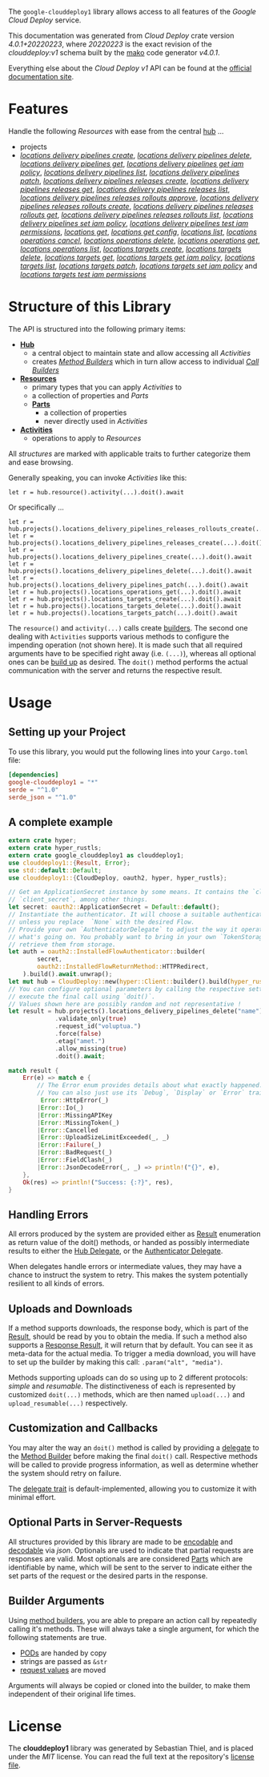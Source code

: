<!---
DO NOT EDIT !
This file was generated automatically from 'src/generator/templates/api/README.md.mako'
DO NOT EDIT !
-->
The `google-clouddeploy1` library allows access to all features of the *Google Cloud Deploy* service.

This documentation was generated from *Cloud Deploy* crate version *4.0.1+20220223*, where *20220223* is the exact revision of the *clouddeploy:v1* schema built by the [mako](http://www.makotemplates.org/) code generator *v4.0.1*.

Everything else about the *Cloud Deploy* *v1* API can be found at the
[official documentation site](https://cloud.google.com/deploy/).
# Features

Handle the following *Resources* with ease from the central [hub](https://docs.rs/google-clouddeploy1/4.0.1+20220223/google_clouddeploy1/CloudDeploy) ... 

* projects
 * [*locations delivery pipelines create*](https://docs.rs/google-clouddeploy1/4.0.1+20220223/google_clouddeploy1/api::ProjectLocationDeliveryPipelineCreateCall), [*locations delivery pipelines delete*](https://docs.rs/google-clouddeploy1/4.0.1+20220223/google_clouddeploy1/api::ProjectLocationDeliveryPipelineDeleteCall), [*locations delivery pipelines get*](https://docs.rs/google-clouddeploy1/4.0.1+20220223/google_clouddeploy1/api::ProjectLocationDeliveryPipelineGetCall), [*locations delivery pipelines get iam policy*](https://docs.rs/google-clouddeploy1/4.0.1+20220223/google_clouddeploy1/api::ProjectLocationDeliveryPipelineGetIamPolicyCall), [*locations delivery pipelines list*](https://docs.rs/google-clouddeploy1/4.0.1+20220223/google_clouddeploy1/api::ProjectLocationDeliveryPipelineListCall), [*locations delivery pipelines patch*](https://docs.rs/google-clouddeploy1/4.0.1+20220223/google_clouddeploy1/api::ProjectLocationDeliveryPipelinePatchCall), [*locations delivery pipelines releases create*](https://docs.rs/google-clouddeploy1/4.0.1+20220223/google_clouddeploy1/api::ProjectLocationDeliveryPipelineReleaseCreateCall), [*locations delivery pipelines releases get*](https://docs.rs/google-clouddeploy1/4.0.1+20220223/google_clouddeploy1/api::ProjectLocationDeliveryPipelineReleaseGetCall), [*locations delivery pipelines releases list*](https://docs.rs/google-clouddeploy1/4.0.1+20220223/google_clouddeploy1/api::ProjectLocationDeliveryPipelineReleaseListCall), [*locations delivery pipelines releases rollouts approve*](https://docs.rs/google-clouddeploy1/4.0.1+20220223/google_clouddeploy1/api::ProjectLocationDeliveryPipelineReleaseRolloutApproveCall), [*locations delivery pipelines releases rollouts create*](https://docs.rs/google-clouddeploy1/4.0.1+20220223/google_clouddeploy1/api::ProjectLocationDeliveryPipelineReleaseRolloutCreateCall), [*locations delivery pipelines releases rollouts get*](https://docs.rs/google-clouddeploy1/4.0.1+20220223/google_clouddeploy1/api::ProjectLocationDeliveryPipelineReleaseRolloutGetCall), [*locations delivery pipelines releases rollouts list*](https://docs.rs/google-clouddeploy1/4.0.1+20220223/google_clouddeploy1/api::ProjectLocationDeliveryPipelineReleaseRolloutListCall), [*locations delivery pipelines set iam policy*](https://docs.rs/google-clouddeploy1/4.0.1+20220223/google_clouddeploy1/api::ProjectLocationDeliveryPipelineSetIamPolicyCall), [*locations delivery pipelines test iam permissions*](https://docs.rs/google-clouddeploy1/4.0.1+20220223/google_clouddeploy1/api::ProjectLocationDeliveryPipelineTestIamPermissionCall), [*locations get*](https://docs.rs/google-clouddeploy1/4.0.1+20220223/google_clouddeploy1/api::ProjectLocationGetCall), [*locations get config*](https://docs.rs/google-clouddeploy1/4.0.1+20220223/google_clouddeploy1/api::ProjectLocationGetConfigCall), [*locations list*](https://docs.rs/google-clouddeploy1/4.0.1+20220223/google_clouddeploy1/api::ProjectLocationListCall), [*locations operations cancel*](https://docs.rs/google-clouddeploy1/4.0.1+20220223/google_clouddeploy1/api::ProjectLocationOperationCancelCall), [*locations operations delete*](https://docs.rs/google-clouddeploy1/4.0.1+20220223/google_clouddeploy1/api::ProjectLocationOperationDeleteCall), [*locations operations get*](https://docs.rs/google-clouddeploy1/4.0.1+20220223/google_clouddeploy1/api::ProjectLocationOperationGetCall), [*locations operations list*](https://docs.rs/google-clouddeploy1/4.0.1+20220223/google_clouddeploy1/api::ProjectLocationOperationListCall), [*locations targets create*](https://docs.rs/google-clouddeploy1/4.0.1+20220223/google_clouddeploy1/api::ProjectLocationTargetCreateCall), [*locations targets delete*](https://docs.rs/google-clouddeploy1/4.0.1+20220223/google_clouddeploy1/api::ProjectLocationTargetDeleteCall), [*locations targets get*](https://docs.rs/google-clouddeploy1/4.0.1+20220223/google_clouddeploy1/api::ProjectLocationTargetGetCall), [*locations targets get iam policy*](https://docs.rs/google-clouddeploy1/4.0.1+20220223/google_clouddeploy1/api::ProjectLocationTargetGetIamPolicyCall), [*locations targets list*](https://docs.rs/google-clouddeploy1/4.0.1+20220223/google_clouddeploy1/api::ProjectLocationTargetListCall), [*locations targets patch*](https://docs.rs/google-clouddeploy1/4.0.1+20220223/google_clouddeploy1/api::ProjectLocationTargetPatchCall), [*locations targets set iam policy*](https://docs.rs/google-clouddeploy1/4.0.1+20220223/google_clouddeploy1/api::ProjectLocationTargetSetIamPolicyCall) and [*locations targets test iam permissions*](https://docs.rs/google-clouddeploy1/4.0.1+20220223/google_clouddeploy1/api::ProjectLocationTargetTestIamPermissionCall)




# Structure of this Library

The API is structured into the following primary items:

* **[Hub](https://docs.rs/google-clouddeploy1/4.0.1+20220223/google_clouddeploy1/CloudDeploy)**
    * a central object to maintain state and allow accessing all *Activities*
    * creates [*Method Builders*](https://docs.rs/google-clouddeploy1/4.0.1+20220223/google_clouddeploy1/client::MethodsBuilder) which in turn
      allow access to individual [*Call Builders*](https://docs.rs/google-clouddeploy1/4.0.1+20220223/google_clouddeploy1/client::CallBuilder)
* **[Resources](https://docs.rs/google-clouddeploy1/4.0.1+20220223/google_clouddeploy1/client::Resource)**
    * primary types that you can apply *Activities* to
    * a collection of properties and *Parts*
    * **[Parts](https://docs.rs/google-clouddeploy1/4.0.1+20220223/google_clouddeploy1/client::Part)**
        * a collection of properties
        * never directly used in *Activities*
* **[Activities](https://docs.rs/google-clouddeploy1/4.0.1+20220223/google_clouddeploy1/client::CallBuilder)**
    * operations to apply to *Resources*

All *structures* are marked with applicable traits to further categorize them and ease browsing.

Generally speaking, you can invoke *Activities* like this:

```Rust,ignore
let r = hub.resource().activity(...).doit().await
```

Or specifically ...

```ignore
let r = hub.projects().locations_delivery_pipelines_releases_rollouts_create(...).doit().await
let r = hub.projects().locations_delivery_pipelines_releases_create(...).doit().await
let r = hub.projects().locations_delivery_pipelines_create(...).doit().await
let r = hub.projects().locations_delivery_pipelines_delete(...).doit().await
let r = hub.projects().locations_delivery_pipelines_patch(...).doit().await
let r = hub.projects().locations_operations_get(...).doit().await
let r = hub.projects().locations_targets_create(...).doit().await
let r = hub.projects().locations_targets_delete(...).doit().await
let r = hub.projects().locations_targets_patch(...).doit().await
```

The `resource()` and `activity(...)` calls create [builders][builder-pattern]. The second one dealing with `Activities` 
supports various methods to configure the impending operation (not shown here). It is made such that all required arguments have to be 
specified right away (i.e. `(...)`), whereas all optional ones can be [build up][builder-pattern] as desired.
The `doit()` method performs the actual communication with the server and returns the respective result.

# Usage

## Setting up your Project

To use this library, you would put the following lines into your `Cargo.toml` file:

```toml
[dependencies]
google-clouddeploy1 = "*"
serde = "^1.0"
serde_json = "^1.0"
```

## A complete example

```Rust
extern crate hyper;
extern crate hyper_rustls;
extern crate google_clouddeploy1 as clouddeploy1;
use clouddeploy1::{Result, Error};
use std::default::Default;
use clouddeploy1::{CloudDeploy, oauth2, hyper, hyper_rustls};

// Get an ApplicationSecret instance by some means. It contains the `client_id` and 
// `client_secret`, among other things.
let secret: oauth2::ApplicationSecret = Default::default();
// Instantiate the authenticator. It will choose a suitable authentication flow for you, 
// unless you replace  `None` with the desired Flow.
// Provide your own `AuthenticatorDelegate` to adjust the way it operates and get feedback about 
// what's going on. You probably want to bring in your own `TokenStorage` to persist tokens and
// retrieve them from storage.
let auth = oauth2::InstalledFlowAuthenticator::builder(
        secret,
        oauth2::InstalledFlowReturnMethod::HTTPRedirect,
    ).build().await.unwrap();
let mut hub = CloudDeploy::new(hyper::Client::builder().build(hyper_rustls::HttpsConnectorBuilder::new().with_native_roots().https_or_http().enable_http1().enable_http2().build()), auth);
// You can configure optional parameters by calling the respective setters at will, and
// execute the final call using `doit()`.
// Values shown here are possibly random and not representative !
let result = hub.projects().locations_delivery_pipelines_delete("name")
             .validate_only(true)
             .request_id("voluptua.")
             .force(false)
             .etag("amet.")
             .allow_missing(true)
             .doit().await;

match result {
    Err(e) => match e {
        // The Error enum provides details about what exactly happened.
        // You can also just use its `Debug`, `Display` or `Error` traits
         Error::HttpError(_)
        |Error::Io(_)
        |Error::MissingAPIKey
        |Error::MissingToken(_)
        |Error::Cancelled
        |Error::UploadSizeLimitExceeded(_, _)
        |Error::Failure(_)
        |Error::BadRequest(_)
        |Error::FieldClash(_)
        |Error::JsonDecodeError(_, _) => println!("{}", e),
    },
    Ok(res) => println!("Success: {:?}", res),
}

```
## Handling Errors

All errors produced by the system are provided either as [Result](https://docs.rs/google-clouddeploy1/4.0.1+20220223/google_clouddeploy1/client::Result) enumeration as return value of
the doit() methods, or handed as possibly intermediate results to either the 
[Hub Delegate](https://docs.rs/google-clouddeploy1/4.0.1+20220223/google_clouddeploy1/client::Delegate), or the [Authenticator Delegate](https://docs.rs/yup-oauth2/*/yup_oauth2/trait.AuthenticatorDelegate.html).

When delegates handle errors or intermediate values, they may have a chance to instruct the system to retry. This 
makes the system potentially resilient to all kinds of errors.

## Uploads and Downloads
If a method supports downloads, the response body, which is part of the [Result](https://docs.rs/google-clouddeploy1/4.0.1+20220223/google_clouddeploy1/client::Result), should be
read by you to obtain the media.
If such a method also supports a [Response Result](https://docs.rs/google-clouddeploy1/4.0.1+20220223/google_clouddeploy1/client::ResponseResult), it will return that by default.
You can see it as meta-data for the actual media. To trigger a media download, you will have to set up the builder by making
this call: `.param("alt", "media")`.

Methods supporting uploads can do so using up to 2 different protocols: 
*simple* and *resumable*. The distinctiveness of each is represented by customized 
`doit(...)` methods, which are then named `upload(...)` and `upload_resumable(...)` respectively.

## Customization and Callbacks

You may alter the way an `doit()` method is called by providing a [delegate](https://docs.rs/google-clouddeploy1/4.0.1+20220223/google_clouddeploy1/client::Delegate) to the 
[Method Builder](https://docs.rs/google-clouddeploy1/4.0.1+20220223/google_clouddeploy1/client::CallBuilder) before making the final `doit()` call. 
Respective methods will be called to provide progress information, as well as determine whether the system should 
retry on failure.

The [delegate trait](https://docs.rs/google-clouddeploy1/4.0.1+20220223/google_clouddeploy1/client::Delegate) is default-implemented, allowing you to customize it with minimal effort.

## Optional Parts in Server-Requests

All structures provided by this library are made to be [encodable](https://docs.rs/google-clouddeploy1/4.0.1+20220223/google_clouddeploy1/client::RequestValue) and 
[decodable](https://docs.rs/google-clouddeploy1/4.0.1+20220223/google_clouddeploy1/client::ResponseResult) via *json*. Optionals are used to indicate that partial requests are responses 
are valid.
Most optionals are are considered [Parts](https://docs.rs/google-clouddeploy1/4.0.1+20220223/google_clouddeploy1/client::Part) which are identifiable by name, which will be sent to 
the server to indicate either the set parts of the request or the desired parts in the response.

## Builder Arguments

Using [method builders](https://docs.rs/google-clouddeploy1/4.0.1+20220223/google_clouddeploy1/client::CallBuilder), you are able to prepare an action call by repeatedly calling it's methods.
These will always take a single argument, for which the following statements are true.

* [PODs][wiki-pod] are handed by copy
* strings are passed as `&str`
* [request values](https://docs.rs/google-clouddeploy1/4.0.1+20220223/google_clouddeploy1/client::RequestValue) are moved

Arguments will always be copied or cloned into the builder, to make them independent of their original life times.

[wiki-pod]: http://en.wikipedia.org/wiki/Plain_old_data_structure
[builder-pattern]: http://en.wikipedia.org/wiki/Builder_pattern
[google-go-api]: https://github.com/google/google-api-go-client

# License
The **clouddeploy1** library was generated by Sebastian Thiel, and is placed 
under the *MIT* license.
You can read the full text at the repository's [license file][repo-license].

[repo-license]: https://github.com/Byron/google-apis-rsblob/main/LICENSE.md

